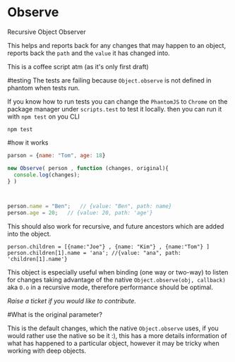 Observe
=======

Recursive Object Observer 

This helps and reports back for any changes that may happen to an object, reports back the `path` and the `value` it has changed into.


This is a coffee script atm (as it's only first draft)

#testing
The tests are failing because `Object.observe` is not defined in phantom when tests run.

If you know how to run tests you can change the `PhantomJS` to `Chrome` on the package manager under `scripts.test` to test it locally. then you can run it with `npm test` on you CLI

```
npm test
``` 

#how it works

```js
parson = {name: "Tom", age: 18}

new Observe( person , function (changes, original){
  console.log(changes);
} )



person.name = "Ben";   // {value: "Ben", path: name}
person.age = 20;   // {value: 20, path: 'age'}
```


This should also work for recursive, and future ancestors which are added into the object.


```
person.children = [{name:"Joe"} , {name: "Kim"} , {name:"Tom"} ]
person.children[1].name = 'ana'; //{value: "ana", path: 'children[1].name'}
```

This object is especially useful when binding (one way or two-way) to listen for changes taking advantage of the native `Object.observe(obj, callback)` aka `O.o` in a recursive mode, therefore performance should be optimal.


*Raise a ticket if you would like to contribute.*


#What is the original parameter?

This is the default changes, which the native `Object.observe` uses, if you would rather use the native so be it :), this has a more details information of what has happened to a particular object, however it may be tricky when working with deep objects.




